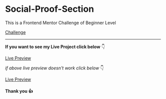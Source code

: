 # Social-Proof-Section

This is a Frontend Mentor Challenge of Beginner Level

[Challenge](https://www.frontendmentor.io/challenges/social-proof-section-6e0qTv_bA)

---

**If you want to see my Live Project click below** :point_down:

[Live Preview]()

_if above live preview doesn't work click below_ :point_down:

[Live Preview]()

#### Thank you :+1:
